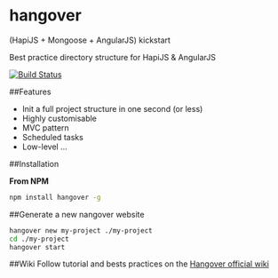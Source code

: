 hangover
========
(HapiJS + Mongoose + AngularJS) kickstart

Best practice directory structure for HapiJS & AngularJS

[![Build Status](https://travis-ci.org/paulrad/hangover.svg?branch=master)](https://travis-ci.org/paulrad/hangover)

##Features

* Init a full project structure in one second (or less)
* Highly customisable
* MVC pattern
* Scheduled tasks
* Low-level
...


##Installation

**From NPM**

```bash
npm install hangover -g
```

##Generate a new nangover website
```bash
hangover new my-project ./my-project
cd ./my-project
hangover start
```

##Wiki
Follow tutorial and bests practices on the [Hangover official wiki](https://github.com/paulrad/hangover/wiki)
